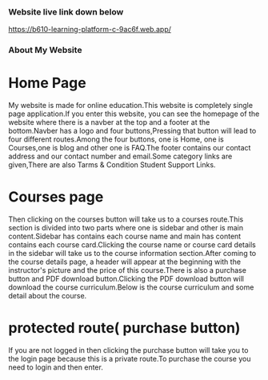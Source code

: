### Website live link down below
https://b610-learning-platform-c-9ac6f.web.app/

### About My Website
# Home Page
My website is made for online education.This website is completely single page application.If you enter this website, you can see the homepage of the website where there is a navber at the top and a footer at the bottom.Navber has a logo and four buttons,Pressing that button will lead to four different routes.Among the four buttons, one is Home, one is Courses,one is blog and other one is FAQ.The footer contains our contact address and our contact number and email.Some category links are given,There are also Tarms & Condition Student Support Links.

# Courses page

Then clicking on the courses button will take us to a courses route.This section is divided into two parts where one is sidebar and other is main content.Sidebar has contains each course name and main has content contains each course card.Clicking the course name or course card details in the sidebar will take us to the course information section.After coming to the course details page, a header will appear at the beginning with the instructor's picture and the price of this course.There is also a purchase button and PDF download button.Clicking the PDF download button will download the course curriculum.Below is the course curriculum and some detail about the course.

# protected route( purchase button)
If you are not logged in then clicking the purchase button will take you to the login page because this is a private route.To purchase the course you need to login and then enter.
